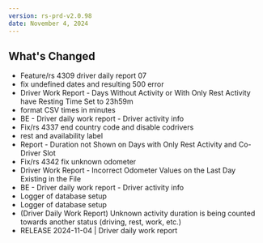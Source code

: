 ```yaml
---
version: rs-prd-v2.0.98
date: November 4, 2024
---
```


## What's Changed
* Feature/rs 4309 driver daily report 07
* fix undefined dates and resulting 500 error
* Driver Work Report - Days Without Activity or With Only Rest Activity have Resting Time Set to 23h59m
* format CSV times in minutes
* BE - Driver daily work report - Driver activity info
* Fix/rs 4337 end country code and disable codrivers
* rest and availability label
* Report - Duration not Shown on Days with Only Rest Activity and Co-Driver Slot
* Fix/rs 4342 fix unknown odometer
* Driver Work Report - Incorrect Odometer Values on the Last Day Existing in the File
* BE - Driver daily work report - Driver activity info
* Logger of database setup
* Logger of database setup
* (Driver Daily Work Report) Unknown activity duration is being counted towards another status (driving, rest, work, etc.)
* RELEASE 2024-11-04 | Driver daily work report